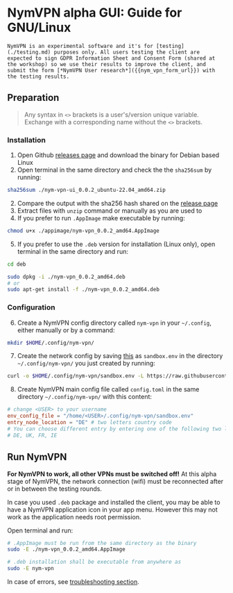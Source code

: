 # NymVPN alpha GUI: Guide for GNU/Linux

```admonish info
NymVPN is an experimental software and it's for [testing](./testing.md) purposes only. All users testing the client are expected to sign GDPR Information Sheet and Consent Form (shared at the workshop) so we use their results to improve the client, and submit the form [*NymVPN User research*]({{nym_vpn_form_url}}) with the testing results.
```

## Preparation

> Any syntax in `<>` brackets is a user's/version unique variable. Exchange with a corresponding name without the `<>` brackets.

### Installation

1. Open Github [releases page]({{nym_vpn_latest_binary_url}}) and download the binary for Debian based Linux
2. Open terminal in the same directory and check the the `sha256sum` by running:
```sh
sha256sum ./nym-vpn-ui_0.0.2_ubuntu-22.04_amd64.zip
```
2. Compare the output with the sha256 hash shared on the [release page]({{nym_vpn_latest_binary_url}})
3. Extract files with `unzip` command or manually as you are used to
4. If you prefer to run `.AppImage` make executable by running:
```sh
chmod u+x ./appimage/nym-vpn_0.0.2_amd64.AppImage
```
5. If you prefer to use the `.deb` version for installation (Linux only), open terminal in the same directory and run:
```sh
cd deb

sudo dpkg -i ./nym-vpn_0.0.2_amd64.deb
# or
sudo apt-get install -f ./nym-vpn_0.0.2_amd64.deb

```

### Configuration

6. Create a NymVPN config directory called `nym-vpn` in your `~/.config`, either manually or by a command:
```sh
mkdir $HOME/.config/nym-vpn/
```
7. Create the network config by saving [this](https://raw.githubusercontent.com/nymtech/nym/develop/envs/sandbox.env) as `sandbox.env` in the directory `~/.config/nym-vpn/` you just created by running:
```sh
curl -o $HOME/.config/nym-vpn/sandbox.env -L https://raw.githubusercontent.com/nymtech/nym/develop/envs/sandbox.env
```

8. Create NymVPN main config file called `config.toml` in the same directory `~/.config/nym-vpn/` with this content:
```toml
# change <USER> to your username
env_config_file = "/home/<USER>/.config/nym-vpn/sandbox.env"
entry_node_location = "DE" # two letters country code
# You can choose different entry by entering one of the following two letter country codes:
# DE, UK, FR, IE
```

## Run NymVPN 

**For NymVPN to work, all other VPNs must be switched off!** At this alpha stage of NymVPN, the network connection (wifi) must be reconnected after or in between the testing rounds.

In case you used `.deb` package and installed the client, you may be able to have a NymVPN application icon in your app menu. However this may not work as the application needs root permission.

Open terminal and run:

```sh
# .AppImage must be run from the same directory as the binary
sudo -E ./nym-vpn_0.0.2_amd64.AppImage

# .deb installation shall be executable from anywhere as
sudo -E nym-vpn
```

In case of errors, see [troubleshooting section](troubleshooting.md).

